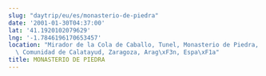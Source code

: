 ```yaml
---
slug: "daytrip/eu/es/monasterio-de-piedra"
date: '2001-01-30T04:37:00'
lat: '41.1920102079629'
lng: '-1.7846196170653457'
location: "Mirador de la Cola de Caballo, Tunel, Monasterio de Piedra, Nu\xE9valos,\
  \ Comunidad de Calatayud, Zaragoza, Arag\xF3n, Espa\xF1a"
title: MONASTERIO DE PIEDRA
---
```



